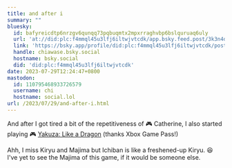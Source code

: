 ```yaml
---
title: and after i
summary: ""
bluesky:
  id: bafyreicdtp6nrzgv6qunqq73pqbuqmtx2mpxrraghvbp6bslquruaq6uly
  url: 'at://did:plc:f4mmql45u3lfj6iltwjvtcdk/app.bsky.feed.post/3k3n4dzvzsb2u'
  link: 'https://bsky.app/profile/did:plc:f4mmql45u3lfj6iltwjvtcdk/post/3k3n4dzvzsb2u'
  handle: chiawase.bsky.social
  hostname: bsky.social
  did: 'did:plc:f4mmql45u3lfj6iltwjvtcdk'
date: 2023-07-29T12:24:47+0800
mastodon:
  id: 110795468933726579
  username: chi
  hostname: social.lol
url: /2023/07/29/and-after-i.html
---
```


And after I got tired a bit of the repetitiveness of 🎮 Catherine, I also started playing 🎮 [Yakuza: Like a Dragon](https://www.microsoft.com/store/productId/9NXCSWCQTNFG) (thanks Xbox Game Pass!)

Ahh, I miss Kiryu and Majima but Ichiban is like a freshened-up Kiryu. 😆 I've yet to see the Majima of this game, if it would be someone else.
